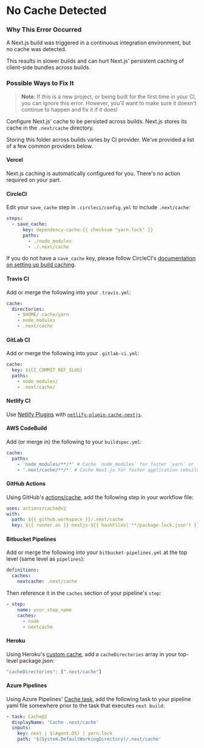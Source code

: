 # No Cache Detected

### Why This Error Occurred

A Next.js build was triggered in a continuous integration environment, but no cache was detected.

This results in slower builds and can hurt Next.js' persistent caching of client-side bundles across builds.

### Possible Ways to Fix It

> **Note**: If this is a new project, or being built for the first time in your CI, you can ignore this error.
> However, you'll want to make sure it doesn't continue to happen and fix it if it does!

Configure Next.js' cache to be persisted across builds. Next.js stores its cache in the `.next/cache` directory.

Storing this folder across builds varies by CI provider. We've provided a list of a few common providers below.

#### Vercel

Next.js caching is automatically configured for you. There's no action required on your part.

#### CircleCI

Edit your `save_cache` step in `.circleci/config.yml` to include `.next/cache`:

```yaml
steps:
  - save_cache:
      key: dependency-cache-{{ checksum "yarn.lock" }}
      paths:
        - ./node_modules
        - ./.next/cache
```

If you do not have a `save_cache` key, please follow CircleCI's [documentation on setting up build caching](https://circleci.com/docs/2.0/caching/).

#### Travis CI

Add or merge the following into your `.travis.yml`:

```yaml
cache:
  directories:
    - $HOME/.cache/yarn
    - node_modules
    - .next/cache
```

#### GitLab CI

Add or merge the following into your `.gitlab-ci.yml`:

```yaml
cache:
  key: ${CI_COMMIT_REF_SLUG}
  paths:
    - node_modules/
    - .next/cache/
```

#### Netlify CI

Use [Netlify Plugins](https://www.netlify.com/products/build/plugins/) with [`netlify-plugin-cache-nextjs`](https://www.npmjs.com/package/netlify-plugin-cache-nextjs).

#### AWS CodeBuild

Add (or merge in) the following to your `buildspec.yml`:

```yaml
cache:
  paths:
    - 'node_modules/**/*' # Cache `node_modules` for faster `yarn` or `npm i`
    - '.next/cache/**/*' # Cache Next.js for faster application rebuilds
```

#### GitHub Actions

Using GitHub's [actions/cache](https://github.com/actions/cache), add the following step in your workflow file:

```yaml
uses: actions/cache@v2
with:
  path: ${{ github.workspace }}/.next/cache
  key: ${{ runner.os }}-nextjs-${{ hashFiles('**/package-lock.json') }}
```

#### Bitbucket Pipelines

Add or merge the following into your `bitbucket-pipelines.yml` at the top level (same level as `pipelines`):

```yaml
definitions:
  caches:
    nextcache: .next/cache
```

Then reference it in the `caches` section of your pipeline's `step`:

```yaml
- step:
    name: your_step_name
    caches:
      - node
      - nextcache
```

#### Heroku

Using Heroku's [custom cache](https://devcenter.heroku.com/articles/nodejs-support#custom-caching), add a `cacheDirectories` array in your top-level package.json:

```javascript
"cacheDirectories": [".next/cache"]
```

#### Azure Pipelines

Using Azure Pipelines' [Cache task](https://docs.microsoft.com/en-us/azure/devops/pipelines/tasks/utility/cache), add the following task to your pipeline yaml file somewhere prior to the task that executes `next build`:

```yaml
- task: Cache@2
  displayName: 'Cache .next/cache'
  inputs:
    key: next | $(Agent.OS) | yarn.lock
    path: '$(System.DefaultWorkingDirectory)/.next/cache'
```
